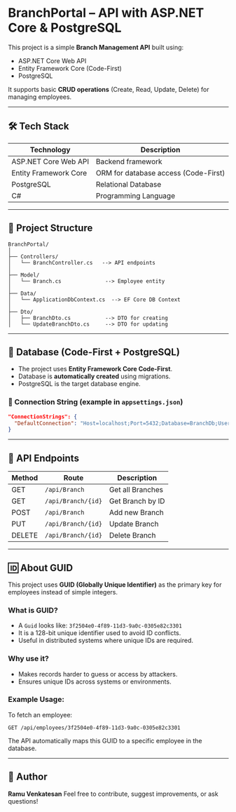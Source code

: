 # BranchPortal – API with ASP.NET Core & PostgreSQL

This project is a simple **Branch Management API** built using:

* ASP.NET Core Web API
* Entity Framework Core (Code-First)
* PostgreSQL

It supports basic **CRUD operations** (Create, Read, Update, Delete) for managing employees.

---

## 🛠️ Tech Stack

| Technology            | Description                          |
| --------------------- | ------------------------------------ |
| ASP.NET Core Web API  | Backend framework                    |
| Entity Framework Core | ORM for database access (Code-First) |
| PostgreSQL            | Relational Database                  |
| C#                    | Programming Language                 |

---

## 📁 Project Structure

```
BranchPortal/
│
├── Controllers/
│   └── BranchController.cs   --> API endpoints
│
├── Model/
│   └── Branch.cs              --> Employee entity
│
├── Data/
│   └── ApplicationDbContext.cs  --> EF Core DB Context
│
├── Dto/
│   ├── BranchDto.cs           --> DTO for creating
│   └── UpdateBranchDto.cs     --> DTO for updating
```

---

## 🧱 Database (Code-First + PostgreSQL)

* The project uses **Entity Framework Core Code-First**.
* Database is **automatically created** using migrations.
* PostgreSQL is the target database engine.

### 🔌 Connection String (example in `appsettings.json`)

```json
"ConnectionStrings": {
  "DefaultConnection": "Host=localhost;Port=5432;Database=BranchDb;Username=postgres;Password=your_password"
}
```

---

## 🔁 API Endpoints

| Method | Route                 | Description        |
| ------ | --------------------- | ------------------ |
| GET    | `/api/Branch`      | Get all Branches  |
| GET    | `/api/Branch/{id}` | Get Branch by ID |
| POST   | `/api/Branch`      | Add new Branch   |
| PUT    | `/api/Branch/{id}` | Update Branch   |
| DELETE | `/api/Branch/{id}` | Delete Branch   |

---

## 🆔 About GUID

This project uses **GUID (Globally Unique Identifier)** as the primary key for employees instead of simple integers.

### What is GUID?

* A `Guid` looks like: `3f2504e0-4f89-11d3-9a0c-0305e82c3301`
* It is a 128-bit unique identifier used to avoid ID conflicts.
* Useful in distributed systems where unique IDs are required.

### Why use it?

* Makes records harder to guess or access by attackers.
* Ensures unique IDs across systems or environments.

### Example Usage:

To fetch an employee:

```
GET /api/employees/3f2504e0-4f89-11d3-9a0c-0305e82c3301
```

The API automatically maps this GUID to a specific employee in the database.

---

## 🙌 Author

**Ramu Venkatesan**
Feel free to contribute, suggest improvements, or ask questions!
